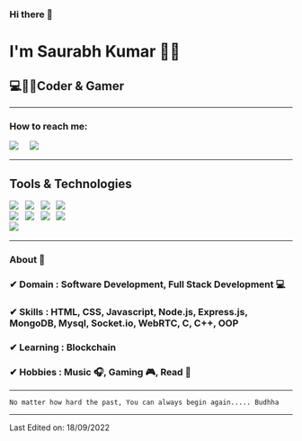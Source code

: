 ### Hi there 👋
<!--
**skrajup/skrajup** is a ✨ _special_ ✨ repository because its `README.md` (this file) appears on your GitHub profile.

Here are some ideas to get you started:

- 🔭 I’m currently working on ...
- 🌱 I’m currently learning ...
- 👯 I’m looking to collaborate on ...
- 🤔 I’m looking for help with ...
- 💬 Ask me about ...
- 📫 How to reach me: ...
- 😄 Pronouns: ...
- ⚡ Fun fact: ...
-->

<h1>I'm Saurabh Kumar 🙋‍♂️</h1>
<h2>💻👨‍💻Coder & Gamer</h2>

<hr>

<h3>How to reach me:</h3>

<a href="https://www.linkedin.com/in/skr2065"><img src="https://img.shields.io/badge/linkedin-%230077B5.svg?&style=for-the-badge&logo=linkedin&logoColor=white" /></a>&nbsp;&nbsp;&nbsp;&nbsp;
<i class="fa-brands fa-linkedin"></i>
<a href="mailto:skrajprof1947@gmail.com"><img src="https://img.shields.io/badge/gmail-%23D14836.svg?&style=for-the-badge&logo=gmail&logoColor=white" /></a>&nbsp;&nbsp;&nbsp;&nbsp;
<hr>

<h2>Tools & Technologies</h2>
<p>
   <img src="https://img.shields.io/badge/-HTML-orange" />&nbsp;&nbsp;
   <img src="https://img.shields.io/badge/-CSS-green" />&nbsp;&nbsp;
   <img src="https://img.shields.io/badge/-JavaScript-yellow" />&nbsp;&nbsp;
   <img src="https://img.shields.io/badge/-Bootstrap-blueviolet" />&nbsp;&nbsp;
   <br />
   <img src="https://img.shields.io/badge/-Node.js-green" />&nbsp;&nbsp;
   <img src="https://img.shields.io/badge/-MongoDB-blue" />&nbsp;&nbsp;
   <img src="https://img.shields.io/badge/-MySQL-orange" />&nbsp;&nbsp;
   <img src="https://img.shields.io/badge/-Git-informational" />&nbsp;&nbsp;
   <br />
   <img src="https://img.shields.io/badge/-GitHub-success" />&nbsp;&nbsp;
</p> 


<hr>

### About 📌

### ✔  **Domain :** Software Development, Full Stack Development 💻
### ✔  **Skills :** HTML, CSS, Javascript, Node.js, Express.js, MongoDB, Mysql, Socket.io, WebRTC, C, C++, OOP
### ✔  **Learning :** Blockchain
### ✔  **Hobbies :**  Music 🎧, Gaming 🎮, Read 📕

<hr>

```
No matter how hard the past, You can always begin again..... Budhha
```
-----
<!-- Credits: [skrajup](https://github.com/skrajup) -->

Last Edited on: 18/09/2022
